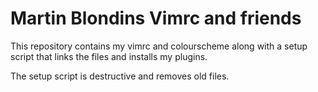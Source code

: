 # Martin Blondins Vimrc and friends

This repository contains my vimrc and colourscheme along with a setup
script that links the files and installs my plugins.

The setup script is destructive and removes old files.
